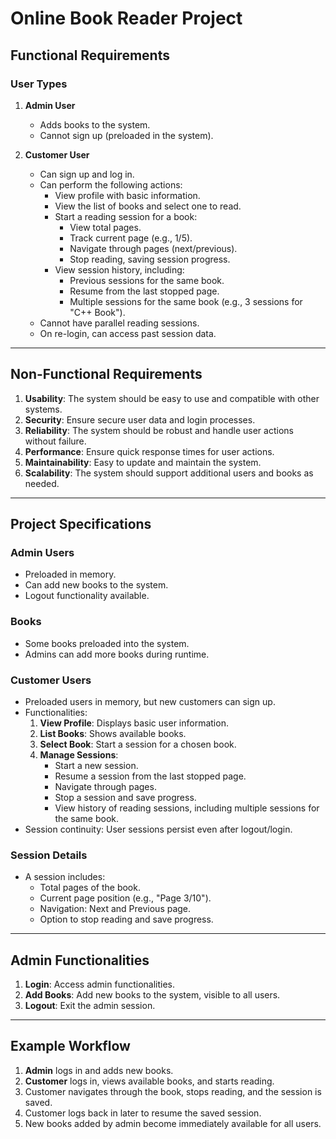 # Online Book Reader Project

## Functional Requirements

### User Types
1. **Admin User**
   - Adds books to the system.
   - Cannot sign up (preloaded in the system).

2. **Customer User**
   - Can sign up and log in.
   - Can perform the following actions:
     - View profile with basic information.
     - View the list of books and select one to read.
     - Start a reading session for a book:
       - View total pages.
       - Track current page (e.g., 1/5).
       - Navigate through pages (next/previous).
       - Stop reading, saving session progress.
     - View session history, including:
       - Previous sessions for the same book.
       - Resume from the last stopped page.
       - Multiple sessions for the same book (e.g., 3 sessions for "C++ Book").
   - Cannot have parallel reading sessions.
   - On re-login, can access past session data.

---

## Non-Functional Requirements
1. **Usability**: The system should be easy to use and compatible with other systems.
2. **Security**: Ensure secure user data and login processes.
3. **Reliability**: The system should be robust and handle user actions without failure.
4. **Performance**: Ensure quick response times for user actions.
5. **Maintainability**: Easy to update and maintain the system.
6. **Scalability**: The system should support additional users and books as needed.

---

## Project Specifications

### Admin Users
- Preloaded in memory.
- Can add new books to the system.
- Logout functionality available.

### Books
- Some books preloaded into the system.
- Admins can add more books during runtime.

### Customer Users
- Preloaded users in memory, but new customers can sign up.
- Functionalities:
  1. **View Profile**: Displays basic user information.
  2. **List Books**: Shows available books.
  3. **Select Book**: Start a session for a chosen book.
  4. **Manage Sessions**:
     - Start a new session.
     - Resume a session from the last stopped page.
     - Navigate through pages.
     - Stop a session and save progress.
     - View history of reading sessions, including multiple sessions for the same book.
- Session continuity: User sessions persist even after logout/login.

### Session Details
- A session includes:
  - Total pages of the book.
  - Current page position (e.g., "Page 3/10").
  - Navigation: Next and Previous page.
  - Option to stop reading and save progress.
  
---

## Admin Functionalities
1. **Login**: Access admin functionalities.
2. **Add Books**: Add new books to the system, visible to all users.
3. **Logout**: Exit the admin session.

---

## Example Workflow
1. **Admin** logs in and adds new books.
2. **Customer** logs in, views available books, and starts reading.
3. Customer navigates through the book, stops reading, and the session is saved.
4. Customer logs back in later to resume the saved session.
5. New books added by admin become immediately available for all users.
